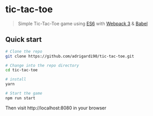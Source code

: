 # tic-tac-toe
> Simple Tic-Tac-Toe game using [ES6](http://es6-features.org/#Constants) with [Webpack 3](https://webpack.js.org/configuration/) &amp; [Babel](https://babeljs.io/)

## Quick start

```bash
# Clone the repo
git clone https://github.com/adrigardi90/tic-tac-toe.git

# Change into the repo directory
cd tic-tac-toe

# install
yarn 

# Start the game
npm run start

```

Then visit http://localhost:8080 in your browser

